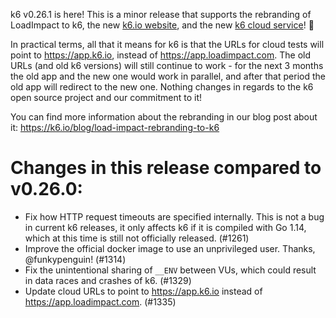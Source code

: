 k6 v0.26.1 is here! This is a minor release that supports the rebranding of LoadImpact to k6, the new [k6.io website](https://k6.io/), and the new [k6 cloud service](https://k6.io/cloud)! :tada:

In practical terms, all that it means for k6 is that the URLs for cloud tests will point to https://app.k6.io, instead of https://app.loadimpact.com. The old URLs (and old k6 versions) will still continue to work - for the next 3 months the old app and the new one would work in parallel, and after that period the old app will redirect to the new one. Nothing changes in regards to the k6 open source project and our commitment to it!

You can find more information about the rebranding in our blog post about it: https://k6.io/blog/load-impact-rebranding-to-k6

# Changes in this release compared to v0.26.0:

* Fix how HTTP request timeouts are specified internally. This is not a bug in current k6 releases, it only affects k6 if it is compiled with Go 1.14, which at this time is still not officially released. (#1261)
* Improve the official docker image to use an unprivileged user. Thanks, @funkypenguin! (#1314)
* Fix the unintentional sharing of `__ENV` between VUs, which could result in data races and crashes of k6. (#1329)
* Update cloud URLs to point to https://app.k6.io instead of https://app.loadimpact.com. (#1335)